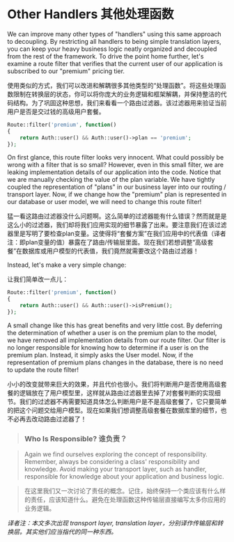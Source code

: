 
# Other Handlers 其他处理函数

We can improve many other types of "handlers" using this same approach to decoupling. By restricting all handlers to being simple translation layers, you can keep your heavy business logic neatly organized and decoupled from the rest of the framework. To drive the point home further, let's examine a route filter that verifies that the current user of our application is subscribed to our "premium" pricing tier.

使用类似的方式，我们可以改进和解耦很多其他类型的“处理函数”。将这些处理函数限制在转换层的状态，你可以将你庞大的业务逻辑和框架解耦，并保持整洁的代码结构。为了巩固这种思想，我们来看看一个路由过滤器。该过滤器用来验证当前用户是否是交过钱的高级用户套餐。

```php
Route::filter('premium', function()
{
    return Auth::user() && Auth::user()->plan == 'premium';
});
```

On first glance, this route filter looks very innocent. What could possibly be wrong with a filter that is so small? However, even in this small filter, we are leaking implementation details of our application into the code. Notice that we are manually checking the value of the plan variable. We have tightly coupled the representation of "plans" in our business layer into our routing / transport layer. Now, if we change how the "premium" plan is represented in our database or user model, we will need to change this route filter!

猛一看这路由过滤器没什么问题啊。这么简单的过滤器能有什么错误？然而就是是这么小的过滤器，我们却将我们应用实现的细节暴露了出来。要注意我们在该过滤器里是写明了要检查plan变量。这使得将“套餐方案”在我们应用中的代表值（译者注：即plan变量的值）暴露在了路由/传输层里面。现在我们若想调整“高级套餐”在数据库或用户模型的代表值，我们竟然就需要改这个路由过滤器！

Instead, let's make a very simple change:

让我们简单改一点儿：

```php
Route::filter('premium', function()
{
    return Auth::user() && Auth::user()->isPremium();
});
```

A small change like this has great benefits and very little cost. By deferring the determination of whether a user is on the premium plan to the model, we have removed all implementation details from our route filter. Our filter is no longer responsible for knowing how to determine if a user is on the premium plan. Instead, it simply asks the User model. Now, if the representation of premium plans changes in the database, there is no need to update the route filter!

小小的改变就带来巨大的效果，并且代价也很小。我们将判断用户是否使用高级套餐的逻辑放在了用户模型里，这样就从路由过滤器里去掉了对套餐判断的实现细节。我们的过滤器不再需要知道具体怎么判断用户是不是高级套餐了，它只要简单的把这个问题交给用户模型。现在如果我们想调整高级套餐在数据库里的细节，也不必再去改动路由过滤器了！

> ### Who Is Responsible? 谁负责？

> Again we find ourselves exploring the concept of responsibility. Remember, always be considering a class' responsibility and knowledge. Avoid making your transport layer, such as handler, responsible for knowledge about your application and business logic.

> 在这里我们又一次讨论了责任的概念。记住，始终保持一个类应该有什么样的责任，应该知道什么。避免在处理函数这种传输层直接编写太多你应用的业务逻辑。

*译者注：本文多次出现 transport layer, translation layer，分别译作传输层和转换层。其实他们应当指代的同一种东西。*

